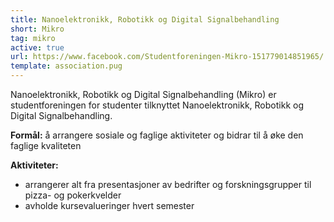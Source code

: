 ```yaml
---
title: Nanoelektronikk, Robotikk og Digital Signalbehandling
short: Mikro
tag: mikro
active: true
url: https://www.facebook.com/Studentforeningen-Mikro-151779014851965/
template: association.pug
---
```


Nanoelektronikk, Robotikk og Digital Signalbehandling (Mikro) er studentforeningen for studenter tilknyttet Nanoelektronikk, Robotikk og Digital Signalbehandling.

**Formål:** å arrangere sosiale og faglige aktiviteter og bidrar til å øke den faglige kvaliteten

**Aktiviteter:** 
* arrangerer alt fra presentasjoner av bedrifter og forskningsgrupper til pizza- og pokerkvelder
* avholde kursevalueringer hvert semester